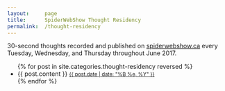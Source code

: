 ```yaml
---
layout:		page
title: 		SpiderWebShow Thought Residency
permalink:	/thought-residency
---
```


<div class="panel panel-default page-description">
  <div class="panel-body text-center">
	30-second thoughts recorded and published on <a href="https://spiderwebshow.ca">spiderwebshow.ca</a> every Tuesday, Wednesday, and Thursday throughout June 2017.
  </div>
</div>

<ul class="post-list">
      {% for post in site.categories.thought-residency reversed %}
        <li>
          {{ post.content }}
					<small class="timestamp"><a href="{{ post.url }}">{{ post.date | date: "%B %e, %Y" }}</a></small>
        </li>
      {% endfor %}
</ul>